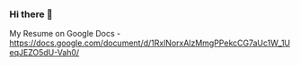 ### Hi there 👋

My Resume on Google Docs - https://docs.google.com/document/d/1RxlNorxAlzMmgPPekcCG7aUc1W_1UeqJEZO5dU-Vah0/

<!--
**gcarbone/gcarbone** is a ✨ _special_ ✨ repository because its `README.md` (this file) appears on your GitHub profile.

Here are some ideas to get you started:

- 🔭 I’m currently working on ...
- 🌱 I’m currently learning ...
- 👯 I’m looking to collaborate on ...
- 🤔 I’m looking for help with ...
- 💬 Ask me about ...
- 📫 How to reach me: ...
- 😄 Pronouns: ...
- ⚡ Fun fact: ...
-->
